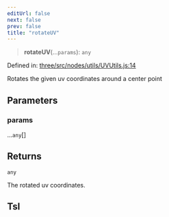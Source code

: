```yaml
---
editUrl: false
next: false
prev: false
title: "rotateUV"
---
```


> **rotateUV**(...`params`): `any`

Defined in: [three/src/nodes/utils/UVUtils.js:14](https://github.com/DefinitelyMaybe/three-i18n/blob/fa57b79433d1c349ffb23a78727299c8d4190136/three/src/nodes/utils/UVUtils.js#L14)

Rotates the given uv coordinates around a center point

## Parameters

### params

...`any`[]

## Returns

`any`

The rotated uv coordinates.

## Tsl
